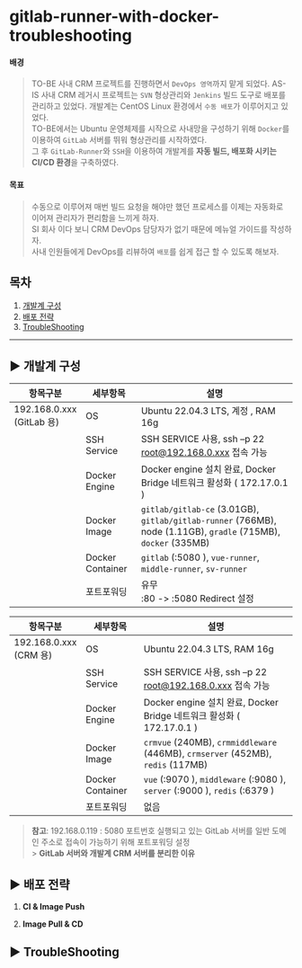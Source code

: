 # gitlab-runner-with-docker-troubleshooting

#### 배경

> TO-BE 사내 CRM 프로젝트를 진행하면서 `DevOps 영역`까지 맡게 되었다.
> AS-IS 사내 CRM 레거시 프로젝트는 `SVN` 형상관리와 `Jenkins` 빌드 도구로 배포를 관리하고 있었다. 개발계는 CentOS Linux 환경에서 `수동 배포`가 이루어지고 있었다.</br>
> TO-BE에서는 Ubuntu 운영체제를 시작으로 사내망을 구성하기 위해 `Docker`를 이용하여 `GitLab` 서버를 뛰워 형상관리를 시작하였다.</br>
> 그 후 `GitLab-Runner`와 `SSH`을 이용하여 개발계를 **자동 빌드, 배포화 시키는 CI/CD 환경**을 구축하였다.</br>

#### 목표

> 수동으로 이루어져 매번 빌드 요청을 해야만 했던 프로세스를 이제는 자동화로 이어져 관리자가 편리함을 느끼게 하자. </br>
> SI 회사 이다 보니 CRM DevOps 담당자가 없기 때문에 메뉴얼 가이드를 작성하자.</br>
> 사내 인원들에게 DevOps를 리뷰하여 `배포`를 쉽게 접근 할 수 있도록 해보자.</br>

## 목차

1. [개발계 구성](#-개발계_구성)
2. [배포 전략](#-배포_전략)
3. [TroubleShooting](#-TroubleShooting)

---

## ▶ 개발계 구성

| 항목구분                     | 세부항목         | 설명                                                                                                           |
| ---------------------------- | ---------------- | -------------------------------------------------------------------------------------------------------------- |
| 192.168.0.xxx<br>(GitLab 용) | OS               | Ubuntu 22.04.3 LTS, 계정 , RAM 16g                                                                             |
|                              | SSH Service      | SSH SERVICE 사용, ssh –p 22 root@192.168.0.xxx 접속 가능                                                       |
|                              | Docker Engine    | Docker engine 설치 완료, Docker Bridge 네트워크 활성화 ( 172.17.0.1 )                                          |
|                              | Docker Image     | `gitlab/gitlab-ce` (3.01GB), `gitlab/gitlab-runner` (766MB), node (1.11GB), `gradle` (715MB), `docker` (335MB) |
|                              | Docker Container | `gitlab` (:5080 ), `vue-runner`, `middle-runner`, `sv-runner`                                                  |
|                              | 포트포워딩       | 유무<br>:80 -> :5080 Redirect 설정                                                                             |

| 항목구분                  | 세부항목         | 설명                                                                            |
| ------------------------- | ---------------- | ------------------------------------------------------------------------------- |
| 192.168.0.xxx<br>(CRM 용) | OS               | Ubuntu 22.04.3 LTS, RAM 16g                                                     |
|                           | SSH Service      | SSH SERVICE 사용, ssh –p 22 root@192.168.0.xxx 접속 가능                        |
|                           | Docker Engine    | Docker engine 설치 완료, Docker Bridge 네트워크 활성화 ( 172.17.0.1 )           |
|                           | Docker Image     | `crmvue` (240MB), `crmmiddleware` (446MB), `crmserver` (452MB), `redis` (117MB) |
|                           | Docker Container | `vue` (:9070 ), `middleware` (:9080 ), `server` (:9000 ), `redis` (:6379 )      |
|                           | 포트포워딩       | 없음                                                                            |

> **참고**: 192.168.0.119 : 5080 포트번호 실행되고 있는 GitLab 서버를 일반 도메인 주소로 접속이 가능하기 위해 포트포워딩 설정</br> > **GitLab 서버와 개발계 CRM 서버를 분리한 이유**

## ▶ 배포 전략

1. **CI & Image Push**

2. **Image Pull & CD**

## ▶ TroubleShooting
